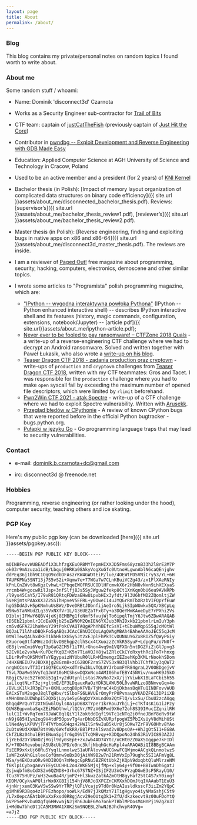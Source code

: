 ```yaml
---
layout: page
title: About
permalink: /about/
---
```


### Blog

This blog contains my private/personal notes on random topics I found worth to write about.

### About me

Some random stuff / whoami:

* Name: Dominik 'disconnect3d' Czarnota

* Works as a Security Engineer sub-contractor for [Trail of Bits](https://www.trailofbits.com/)

* CTF team: captain of [justCatTheFish](https://ctftime.org/team/33893) (previously captain of [Just Hit the Core](https://ctftime.org/team/13830))

* Contributor in [pwndbg -- Exploit Development and Reverse Engineering with GDB Made Easy](https://github.com/pwndbg/pwndbg)

* Education: Applied Computer Science at AGH University of Science and Technology in Cracow, Poland

* Used to be an active member and a president (for 2 years) of [KNI Kernel](http://kernel.fis.agh.edu.pl/)

* Bachelor thesis (in Polish): [Impact of memory layout organization of complicated data structures on binary code efficiency]({{ site.url }}assets/about_me/disconnected_bachelor_thesis.pdf). Reviews: [supervisor’s]({{ site.url }}assets/about_me/bachelor_thesis_review1.pdf), [reviewer’s]({{ site.url }}assets/about_me/bachelor_thesis_review2.pdf).

* Master thesis (in Polish): [Reverse engineering, finding and exploiting bugs in native apps on x86 and x86-64]({{ site.url }}assets/about_me/disconnect3d_master_thesis.pdf). The reviews are inside.

* I am a reviewer of [Paged Out!](https://pagedout.institute/) free magazine about programming, security, hacking, computers, electronics, demoscene and other similar topics.

* I wrote some articles to "Programista" polish programming magazine, which are:
  * ["IPython -- wygodna interaktywna powłoka Pythona"](https://programistamag.pl/ipython-wygodna-interaktywna-powloka-pythona/) (IPython -- Python enhanced interactive shell) -- describes IPython interactive shell and its features (history, magic commands, configuration, extensions, notebook/Jupyter) -- [article pdf]({{ site.url}}assets/about_me/ipython-article.pdf);
  * [Never ever to be fooled to pay ransomware! – CTFZone 2018 Quals](https://programistamag.pl/programista-7-2018-74/) - a write-up of a reverse-engineering CTF challenge where we had to decrypt an Android ransomware. Solved and written together with Paweł Łukasik, who also wrote a [write-up on his blog](https://ctfs.ghost.io/never-ever-be-fooled-to-pay-ransomware-ctfzone2018/).
  * [Teaser Dragon CTF 2018 - zadania production oraz cryptovm](https://programistamag.pl/programista-8-2018-75/) - write-ups of `production` and `cryptovm` challenges from [Teaser Dragon CTF 2018](https://ctftime.org/event/648), written with my CTF teammates: Gros and Tacet. I was responsible for the `production` challenge where you had to make `open` syscall fail by exceeding the maximum number of opened file descriptors, which were limited by `rlimit` beforehand.
  * [Pwn2Win CTF 2021 - atak Spectre](https://programistamag.pl/programista-3-2021-97/#:~:text=Pwn2Win%20CTF%202021%20%E2%80%93%20atak%20Spectre) - write-up of a CTF challenge where we had to exploit Spectre vulnerability. Written with [Arusekk](https://github.com/Arusekk).
  * [Przegląd błędów w CPythonie](https://szukaj.programistamag.pl/uuid/8202ea027c6b7810f4b62ec56f088cb478a53e9f) - A review of known CPython bugs that were reported before in the official Python bugtracker - bugs.python.org.
  * [Pułapki w języku Go](https://szukaj.programistamag.pl/uuid/34796811fe73d50f4615a76ba993dba1c1ae383b) - Go programming language traps that may lead to security vulnerabilities.

### Contact

* e-mail: dominik.b.czarnota+dc@gmail.com

* irc: disconnect3d @ freenode.net

### Hobbies

Programming, reverse engineering (or rather looking under the hood), computer security, teaching others and ice skating.

### PGP Key

Here's my public pgp key (can be downloaded [here]({{ site.url }}assets/pgpkey.asc)):

```
-----BEGIN PGP PUBLIC KEY BLOCK-----

mQINBFovvWUBEADf1X3LhfzgXEuORBMYTepmHIXXJD5Fms68yznB33h2l8rE2M7P
ok03r9mAzuza1idB/Lbquj0HRKa08AkyVogXuGfc0UtnoHLgwnAblN6caQEnjghv
ddPEq36j1bh9C1OgO9cdbDFAszrKW4GWDtEiP/lue/4OEWtPD5VNiCry53/YL+6H
TAUPKPNa5SNT13j7S5vS2i+Xqmw7e+77WGa7w7CLnKBuiVCZg43/zx1FlXAeRNIy
kPnLCnZWvt8wKgzCvhwL+EPbqeEWOFRSUCODlHFcmwkX6r2HbN8vNxn9ihXEXyaS
rrcmb4W+gocwRilJsp+3nfSlfj8Js5SyJWguw2fekp8Ct1XnKqn0bU6eu9AVNRPb
/l9ys45CaY5/I79vR81QRtqFDWzaEHwUipvbHIx3yfdt/9l3U6hfMD2ZQomltjZW
5VeRjmtsPAAxKX3Z2SSIhHpveV5EFRL+y0OweI14uJYQGrRmTbXRzbVIFQpYfEuW
hgG5DdA3vH5pKNmhuUsBWz/DveDRBtJDbnfijAeIro5LjkSIpWUwkv5QX/XBCpLq
W9Nw5TaNWUdZLg35VxNXfVr1L/G36UEZaTFxGTy+a3DQeYMmKAoeDyE7rPXhi2Vs
D1blvjIFWwY6QBV4jeKj8EMBPg1foNmf5fvujWjTo6ipqlTmjY6Jtw6ZDwARAQAB
tD5Eb21pbmlrICdEaXNjb25uZWN0M2QnIEN6YXJub3RhIDxkb21pbmlrLmIuY3ph
cm5vdGFAZ21haWwuY29tPokCVAQTAQgAPhYhBEfcSsVI+tEbuWMqpS55qJcM0tWl
BQJaL71lAhsDBQkFo5qABQsJCAcCBhUICQoLAgQWAgMBAh4BAheAAAoJEC55qJcM
0tWlTewQALhxdKET1khHk1XG5y5Jt2xEJplFhPkTCvDUNAUYGZx8RIZ5fQWyPGiy
EXuoroq0tfaMHczOdtkvOBEhgp2clhScx4tXuozzZcVkR58yuF+LdpqFu/o7N0f+
dE8jlvmCmi6VegT3pGaGZCM5f1iTRlrGhon4vq9m1VQFXGn5ntDGZfiZjGlJpvg3
52EvH1e2vxhA+KuPDcfKqBZ+K5n7TiaVQJH8jw1ZRlcCkCYoRxythRc1FoT+hnxg
LDirRvPnQKSMtWTvYEgypaizNYUbuR0lLR+M2memgzIEZoehKp3KMLrNookhSDom
J4HX6NEIU7vJBDXAjg28GzmB+zC62BOF2raS7ZVS3x9B3QlVhb1TChfK1y3qQWT2
nrgNCCsnvTT3Ir1GQ7ECuXQ+xdTrEw3kLvTQL0YJrbxmFYR84graL2V0OBDgejvV
TSvL7DaMwS5VyTq1JnV10oMCShswDQXnNco4AMI06hofEBY45NViv/nuoHK9JSkO
R8gjC5/ec527n08i5IgI+y2dUtynlistas7KyRo72xX/jjYViwbX1BLaTCbi5h55
iaLlcqtNLnT3zj+gltmE/EF3LDqauxRaOzYDK3LAWU50L0vaWRLzo9BNmveGqv4o
/BVLiK1lkJR3pEPv+8KNLuqtqB8pKFVB/TjMraC4kBjDkbasBqHTuQINBFovvWUB
EACxSTsM2sgeJ8qlTqHbv/tSlboFS6LHVUErOmyPrP0PvnavpVKADZF613DPiiXB
sMHnUmn1UDWhpI52QXGjLpy1e5yGNqQzYXmLnd0a2QtFlQ/v1xSu/CbuU2zcAUgq
BhqqdPrQuYT2XtNiwGlOyls0a1pD68XTYper1krRouJYhjLj+cTKf4sKiG1iJPzy
QUW8EgpvmbaSqxZEiMbDthwl/lQCVr/M7zV6BPwd9X6e72oh8S39IMucIZqnilRH
lulC1I+WvRq7em79JaWC0qlQiY1lZoktddIgf19VTc1cNTq2j0fneJBnY8eRv9tW
nN9jG85HIyn2oq9V4tdP5OpsvTg4arDhbDSZvXURpfpogWZ5PbIXsUyV8dMihUSt
LlNedAyLKPUVjTF4TVfbmG04qz42HWIlSrNwIuB5kUr8jSOKw7ZrF9VGOHhv8YAo
2uDtu9UdXXNW78tY90/6WxfokRR/B8lPtaklSvad2v8DpsQA++HhJgOt5I1+EG8A
CkfZLBz04hulE9tENunSpjfr6gO9VITcQMBvqy+X3DQpoNo24hS3RiVIC893AZJJ
ijYEEdZOYiNmOZjRGjl9dy0sEpE+zxJwb4AD74Ytc/oCHt0ZZ0aX5Iggpe7kFIDl
K/+70D4RevobujASU8cUbJPD/o9nc3kfjNbqhGcHaRpl4wARAQABiQI8BBgBCAAm
FiEER9xKxUj60Ru5YyqlLnmolwzS1aUFAlovvWUCGwwFCQWjmoAACgkQLnmolwzS
1aWF2xAAhGLsleeCofQmnw9oBxD0jAiVW9B2w7n21RmVxIp79ughc5SI1AFmVg8L
MSa/y4EKDzuORv9XDI8OQn7mMegcGpRNu5BZFKtUbkZjKQpV9dxqbtQluMlrzeNM
f6KlpiCybxganvYEEyCUCHHL2o4ZWKE5MjsjfMp+xly64y+9f0n+BBIwnDh6gatJ
ZsjwqbfmBuCdXS2x6QZND8+3rhc67S7NZ+ISjIFZU3nCvPYzgDGwE3sP5RayU10/
fCu3V75HUPz/uH32wuBa4R/jmPZ+Hl3kwzZatkAZmOtH8gyHaf25tC4S7xY0iogf
KDDM/OCykvAPQlirWx0XGBIj154hjV8RJo9XFCZnCKMXxhDOmJtqIXAAubT1EuU3
4jnNrjxemO3KwVSwSSw9YrTRPjlQFiVcajp9Td8r8NzAIusldksscF3iiZm2YQpC
giMhK9RDBqo4z1PFEzhopo/soWLk/Ed97jJkQMzY71TigHgvyo4iyNMaSshjC5t9
/L7xOepcAEAtb0KuXxFxsd0R8gjAcv29eOUtq3k1+ZfU/dkzkecvt9z00uFDoYtQ
bVPPSePKvbu0Xgfq6HHvwajNJjRh6JubF6Mo7onkPTBblMPDosM4HYPj19ZgZn3T
i+Md0w7bheDt1CA5M3MWA1X0KzSm9NQEBL2hwNJBJhchvpR4OVg=
=aJj2
-----END PGP PUBLIC KEY BLOCK-----
```
